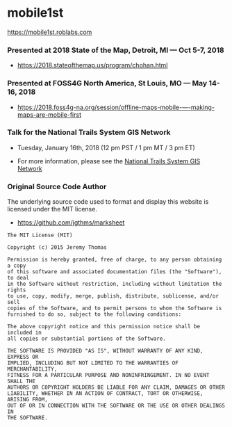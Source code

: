 # mobile1st
https://mobile1st.roblabs.com

### Presented at 2018 State of the Map, Detroit, MI — Oct 5-7, 2018

* https://2018.stateofthemap.us/program/chohan.html

### Presented at FOSS4G North America, St Louis, MO — May 14-16, 2018

* https://2018.foss4g-na.org/session/offline-maps-mobile-—-making-maps-are-mobile-first

### Talk for the National Trails System GIS Network

*  Tuesday, January 16th, 2018 (12 pm PST / 1 pm MT / 3 pm ET)

* For more information, please see the [National Trails System GIS Network](http://pnts.org/new/national-trails-system-gis-network/)


### Original Source Code Author

The underlying source code used to format and display this website is licensed under the MIT license.

* https://github.com/jgthms/marksheet

```
The MIT License (MIT)

Copyright (c) 2015 Jeremy Thomas

Permission is hereby granted, free of charge, to any person obtaining a copy
of this software and associated documentation files (the "Software"), to deal
in the Software without restriction, including without limitation the rights
to use, copy, modify, merge, publish, distribute, sublicense, and/or sell
copies of the Software, and to permit persons to whom the Software is
furnished to do so, subject to the following conditions:

The above copyright notice and this permission notice shall be included in
all copies or substantial portions of the Software.

THE SOFTWARE IS PROVIDED "AS IS", WITHOUT WARRANTY OF ANY KIND, EXPRESS OR
IMPLIED, INCLUDING BUT NOT LIMITED TO THE WARRANTIES OF MERCHANTABILITY,
FITNESS FOR A PARTICULAR PURPOSE AND NONINFRINGEMENT. IN NO EVENT SHALL THE
AUTHORS OR COPYRIGHT HOLDERS BE LIABLE FOR ANY CLAIM, DAMAGES OR OTHER
LIABILITY, WHETHER IN AN ACTION OF CONTRACT, TORT OR OTHERWISE, ARISING FROM,
OUT OF OR IN CONNECTION WITH THE SOFTWARE OR THE USE OR OTHER DEALINGS IN
THE SOFTWARE.
```
